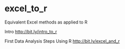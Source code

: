 # excel_to_r
Equivalent Excel methods as applied to R

Intro
http://bit.ly/intro_to_r

First Data Analysis Steps Using R 
http://bit.ly/excel_and_r
